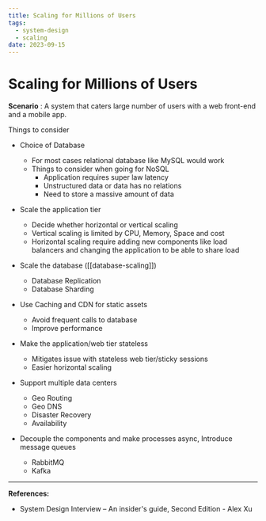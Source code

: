 ```yaml
---
title: Scaling for Millions of Users
tags:
  - system-design
  - scaling
date: 2023-09-15
---
```

# Scaling for Millions of Users

**Scenario** : A system that caters large number of users with a web front-end and a mobile app.

Things to consider

- Choice of Database
    - For most cases relational database like MySQL would work
    - Things to consider when going for NoSQL
        - Application requires super law latency
        - Unstructured data or data has no relations
        - Need to store a massive amount of data
          
- Scale the application tier
    - Decide whether horizontal or vertical scaling
    - Vertical scaling is limited by CPU, Memory, Space and cost
    - Horizontal scaling require adding new components like load balancers and changing the application to be able to share load
      
- Scale the database ([[database-scaling]])
    - Database Replication
    - Database Sharding
 
- Use Caching and CDN for static assets
    - Avoid frequent calls to database
    - Improve performance
      
- Make the application/web tier stateless
    - Mitigates issue with stateless web tier/sticky sessions
    - Easier horizontal scaling

- Support multiple data centers
    - Geo Routing
    - Geo DNS
    - Disaster Recovery
    - Availability

- Decouple the components and make processes async, Introduce message queues
    - RabbitMQ
    - Kafka

---
**References:**
- System Design Interview – An insider's guide, Second Edition - Alex Xu
